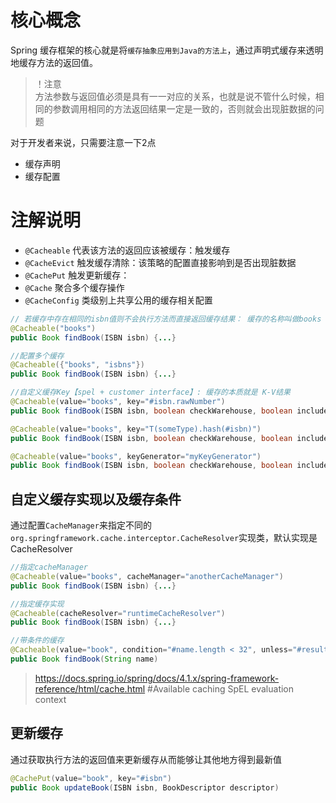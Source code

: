 # 核心概念
Spring 缓存框架的核心就是将`缓存抽象应用到Java的方法上`，通过声明式缓存来透明地缓存方法的返回值。

> ！注意<br>
> 方法参数与返回值必须是具有一一对应的关系，也就是说不管什么时候，相同的参数调用相同的方法返回结果一定是一致的，否则就会出现脏数据的问题

对于开发者来说，只需要注意一下2点
- 缓存声明
- 缓存配置

# 注解说明
- `@Cacheable` 代表该方法的返回应该被缓存：触发缓存
- `@CacheEvict` 触发缓存清除：该策略的配置直接影响到是否出现脏数据
- `@CachePut` 触发更新缓存：
- `@Cache` 聚合多个缓存操作
- `@CacheConfig` 类级别上共享公用的缓存相关配置

```java
// 若缓存中存在相同的isbn值则不会执行方法而直接返回缓存结果： 缓存的名称叫做books
@Cacheable("books")
public Book findBook(ISBN isbn) {...}

//配置多个缓存
@Cacheable({"books", "isbns"})
public Book findBook(ISBN isbn) {...}

//自定义缓存Key【spel + customer interface】: 缓存的本质就是 K-V结果
@Cacheable(value="books", key="#isbn.rawNumber")
public Book findBook(ISBN isbn, boolean checkWarehouse, boolean includeUsed)

@Cacheable(value="books", key="T(someType).hash(#isbn)")
public Book findBook(ISBN isbn, boolean checkWarehouse, boolean includeUsed)

@Cacheable(value="books", keyGenerator="myKeyGenerator")
public Book findBook(ISBN isbn, boolean checkWarehouse, boolean includeUsed)
```

## 自定义缓存实现以及缓存条件
通过配置`CacheManager`来指定不同的`org.springframework.cache.interceptor.CacheResolver`实现类，默认实现是CacheResolver

```java
//指定cacheManager
@Cacheable(value="books", cacheManager="anotherCacheManager")
public Book findBook(ISBN isbn) {...}

//指定缓存实现
@Cacheable(cacheResolver="runtimeCacheResolver")
public Book findBook(ISBN isbn) {...}

//带条件的缓存
@Cacheable(value="book", condition="#name.length < 32", unless="#result.hardback")
public Book findBook(String name)
```
> https://docs.spring.io/spring/docs/4.1.x/spring-framework-reference/html/cache.html #Available caching SpEL evaluation context

## 更新缓存
通过获取执行方法的返回值来更新缓存从而能够让其他地方得到最新值
```java
@CachePut(value="book", key="#isbn")
public Book updateBook(ISBN isbn, BookDescriptor descriptor)
```

